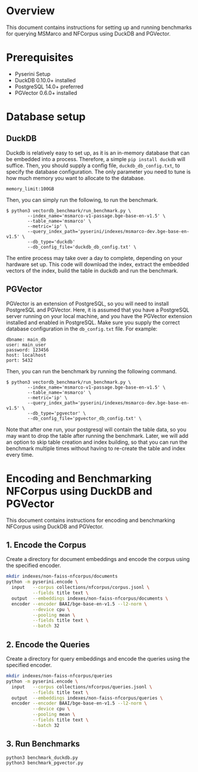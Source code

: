 # Overview
This document contains instructions for setting up and running benchmarks for querying MSMarco and NFCorpus using DuckDB and PGVector.

# Prerequisites
- Pyserini Setup 
- DuckDB 0.10.0+ installed
- PostgreSQL 14.0+ preferred
- PGVector 0.6.0+ installed

# Database setup
## DuckDB
Duckdb is relatively easy to set up, as it is an in-memory database that can be embedded into a process. Therefore, a simple
`pip install duckdb` will suffice. Then, you should supply a config file, `duckdb_db_config.txt`, to specify the database configuration. The only parameter you need to tune is how much memory you want to allocate to the database. 
```
memory_limit:100GB
```
Then, you can simply run the following, to run the benchmark. 

```
$ python3 vectordb_benchmark/run_benchmark.py \
        --index_name='msmarco-v1-passage.bge-base-en-v1.5' \
        --table_name='msmarco' \
        --metric='ip' \
        --query_index_path='pyserini/indexes/msmarco-dev.bge-base-en-v1.5' \
        --db_type='duckdb' 
        --db_config_file='duckdb_db_config.txt' \
```
The entire process may take over a day to complete, depending on your hardware set up. This code will download the index, extract the embedded vectors of the index, build the table in duckdb and run the benchmark.

## PGVector
PGVector is an extension of PostgreSQL, so you will need to install PostgreSQL and PGVector. Here, it is assumed that you have a PostgreSQL server running on your local machine, and you have the PGVector extension installed and enabled in PostgreSQL. Make sure you supply the correct database configuration in the `db_config.txt` file. For example:

```
dbname: main_db
user: main_user
password: 123456
host: localhost
port: 5432
```

Then, you can run the benchmark by running the following command. 

```
$ python3 vectordb_benchmark/run_benchmark.py \
        --index_name='msmarco-v1-passage.bge-base-en-v1.5' \
        --table_name='msmarco' \
        --metric='ip' \
        --query_index_path='pyserini/indexes/msmarco-dev.bge-base-en-v1.5' \
        --db_type='pgvector' \
        --db_config_file='pgvector_db_config.txt' \
```

Note that after one run, your postgresql will contain the table data, so you may want to drop the table after running the benchmark. Later, we will add an option to skip table creation and index building, so that you can run the benchmark multiple times without having to re-create the table and index every time.

# Encoding and Benchmarking NFCorpus using DuckDB and PGVector

This document contains instructions for encoding and benchmarking NFCorpus using DuckDB and PGVector.

## 1. Encode the Corpus
Create a directory for document embeddings and encode the corpus using the specified encoder.

```bash
mkdir indexes/non-faiss-nfcorpus/documents
python -m pyserini.encode \
  input   --corpus collections/nfcorpus/corpus.jsonl \
          --fields title text \
  output  --embeddings indexes/non-faiss-nfcorpus/documents \
  encoder --encoder BAAI/bge-base-en-v1.5 --l2-norm \
          --device cpu \
          --pooling mean \
          --fields title text \
          --batch 32
```

## 2. Encode the Queries
Create a directory for query embeddings and encode the queries using the specified encoder.

```bash
mkdir indexes/non-faiss-nfcorpus/queries
python -m pyserini.encode \
  input   --corpus collections/nfcorpus/queries.jsonl \
          --fields title text \
  output  --embeddings indexes/non-faiss-nfcorpus/queries \
  encoder --encoder BAAI/bge-base-en-v1.5 --l2-norm \
          --device cpu \
          --pooling mean \
          --fields title text \
          --batch 32
```

## 3. Run Benchmarks

```bash
python3 benchmark_duckdb.py 
python3 benchmark_pgvector.py
